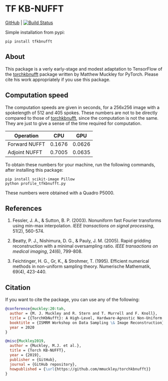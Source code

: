# TF KB-NUFFT

[GitHub](https://github.com/zaccharieramzi/tfkbnufft) | [![Build Status](https://travis-ci.com/zaccharieramzi/tfkbnufft.svg?branch=master)](https://travis-ci.com/zaccharieramzi/tfkbnufft)


Simple installation from pypi:
```
pip install tfkbnufft
```

## About

This package is a verly early-stage and modest adaptation to TensorFlow of the [torchkbnufft](https://github.com/mmuckley/torchkbnufft) package written by Matthew Muckley for PyTorch.
Please cite his work appropriately if you use this package.

## Computation speed

The computation speeds are given in seconds, for a 256x256 image with a spokelength of 512 and 405 spokes.
These numbers are not to be directly compared to those of [torchkbnufft](https://github.com/mmuckley/torchkbnufft#computation-speed), since the computation is not the same.
They are just to give a sense of the time required for computation.

| Operation     | CPU    | GPU    |
|---------------|--------|--------|
| Forward NUFFT | 0.1676 | 0.0626 |
| Adjoint NUFFT | 0.7005 | 0.0635 |

To obtain these numbers for your machine, run the following commands, after installing this package:
```
pip install scikit-image Pillow
python profile_tfkbnufft.py
```

These numbers were obtained with a Quadro P5000.

## References

1. Fessler, J. A., & Sutton, B. P. (2003). Nonuniform fast Fourier transforms using min-max interpolation. *IEEE transactions on signal processing*, 51(2), 560-574.

2. Beatty, P. J., Nishimura, D. G., & Pauly, J. M. (2005). Rapid gridding reconstruction with a minimal oversampling ratio. *IEEE transactions on medical imaging*, 24(6), 799-808.

3. Feichtinger, H. G., Gr, K., & Strohmer, T. (1995). Efficient numerical methods in non-uniform sampling theory. Numerische Mathematik, 69(4), 423-440.

## Citation

If you want to cite the package, you can use any of the following:

```bibtex
@conference{muckley:20:tah,
  author = {M. J. Muckley and R. Stern and T. Murrell and F. Knoll},
  title = {{TorchKbNufft}: A High-Level, Hardware-Agnostic Non-Uniform Fast Fourier Transform},
  booktitle = {ISMRM Workshop on Data Sampling \& Image Reconstruction},
  year = 2020
}

@misc{Muckley2019,
  author = {Muckley, M.J. et al.},
  title = {Torch KB-NUFFT},
  year = {2019},
  publisher = {GitHub},
  journal = {GitHub repository},
  howpublished = {\url{https://github.com/mmuckley/torchkbnufft}}
}
```
